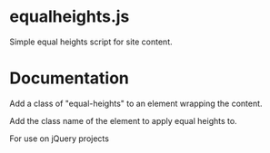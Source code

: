 
equalheights.js
=====

Simple equal heights script for site content. 


Documentation
=====

Add a class of "equal-heights" to an element wrapping the content. 

Add the class name of the element to apply equal heights to. 

For use on jQuery projects